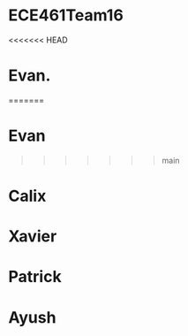 # ECE461Team16
<<<<<<< HEAD
# Evan.
=======

# Evan
>>>>>>> main
# Calix 
# Xavier
# Patrick
# Ayush 
